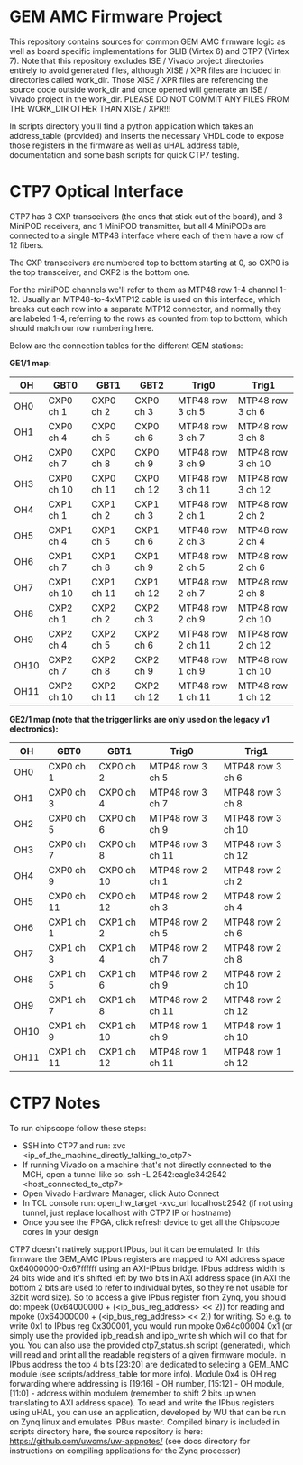 GEM AMC Firmware Project
========================

This repository contains sources for common GEM AMC firmware logic as well as board specific implementations for GLIB (Virtex 6) and CTP7 (Virtex 7).
Note that this repository excludes ISE / Vivado project directories entirely to avoid generated files, although XISE / XPR files are included in directories called work_dir. Those XISE / XPR files are referencing the source code outside work_dir and once opened will generate an ISE / Vivado project in the work_dir. PLEASE DO NOT COMMIT ANY FILES FROM THE WORK_DIR OTHER THAN XISE / XPR!!! 

In scripts directory you'll find a python application which takes an address_table (provided) and inserts the necessary VHDL code to expose those registers in the firmware as well as uHAL address table, documentation and some bash scripts for quick CTP7 testing.

# CTP7 Optical Interface

CTP7 has 3 CXP transceivers (the ones that stick out of the board), and 3 MiniPOD receivers, and 1 MiniPOD transmitter, but all 4 MiniPODs are connected to a single MTP48 interface where each of them have a row of 12 fibers.

The CXP transceivers are numbered top to bottom starting at 0, so CXP0 is the top transceiver, and CXP2 is the bottom one. 

For the miniPOD channels we'll refer to them as MTP48 row 1-4 channel 1-12. Usually an MTP48-to-4xMTP12 cable is used on this interface, which breaks out each row into a separate MTP12 connector, and normally they are labeled 1-4, referring to the rows as counted from top to bottom, which should match our row numbering here.

Below are the connection tables for the different GEM stations:

**GE1/1 map:**

| OH   | GBT0       | GBT1       | GBT2       | Trig0             | Trig1             |
| ---- | ---------- | ---------- | ---------- | ----------------- | ----------------- |
| OH0  | CXP0 ch 1  | CXP0 ch 2  | CXP0 ch 3  | MTP48 row 3 ch 5  | MTP48 row 3 ch 6  |
| OH1  | CXP0 ch 4  | CXP0 ch 5  | CXP0 ch 6  | MTP48 row 3 ch 7  | MTP48 row 3 ch 8  |
| OH2  | CXP0 ch 7  | CXP0 ch 8  | CXP0 ch 9  | MTP48 row 3 ch 9  | MTP48 row 3 ch 10 |
| OH3  | CXP0 ch 10 | CXP0 ch 11 | CXP0 ch 12 | MTP48 row 3 ch 11 | MTP48 row 3 ch 12 |
| OH4  | CXP1 ch 1  | CXP1 ch 2  | CXP1 ch 3  | MTP48 row 2 ch 1  | MTP48 row 2 ch 2  |
| OH5  | CXP1 ch 4  | CXP1 ch 5  | CXP1 ch 6  | MTP48 row 2 ch 3  | MTP48 row 2 ch 4  |
| OH6  | CXP1 ch 7  | CXP1 ch 8  | CXP1 ch 9  | MTP48 row 2 ch 5  | MTP48 row 2 ch 6  |
| OH7  | CXP1 ch 10 | CXP1 ch 11 | CXP1 ch 12 | MTP48 row 2 ch 7  | MTP48 row 2 ch 8  |
| OH8  | CXP2 ch 1  | CXP2 ch 2  | CXP2 ch 3  | MTP48 row 2 ch 9  | MTP48 row 2 ch 10 |
| OH9  | CXP2 ch 4  | CXP2 ch 5  | CXP2 ch 6  | MTP48 row 2 ch 11 | MTP48 row 2 ch 12 |
| OH10 | CXP2 ch 7  | CXP2 ch 8  | CXP2 ch 9  | MTP48 row 1 ch 9  | MTP48 row 1 ch 10 |
| OH11 | CXP2 ch 10 | CXP2 ch 11 | CXP2 ch 12 | MTP48 row 1 ch 11 | MTP48 row 1 ch 12 |

**GE2/1 map (note that the trigger links are only used on the legacy v1 electronics):**

| OH   | GBT0       | GBT1       | Trig0             | Trig1             |
| ---- | ---------- | ---------- | ----------------- | ----------------- |
| OH0  | CXP0 ch 1  | CXP0 ch 2  | MTP48 row 3 ch 5  | MTP48 row 3 ch 6  |
| OH1  | CXP0 ch 3  | CXP0 ch 4  | MTP48 row 3 ch 7  | MTP48 row 3 ch 8  |
| OH2  | CXP0 ch 5  | CXP0 ch 6  | MTP48 row 3 ch 9  | MTP48 row 3 ch 10 |
| OH3  | CXP0 ch 7  | CXP0 ch 8  | MTP48 row 3 ch 11 | MTP48 row 3 ch 12 |
| OH4  | CXP0 ch 9  | CXP0 ch 10 | MTP48 row 2 ch 1  | MTP48 row 2 ch 2  |
| OH5  | CXP0 ch 11 | CXP0 ch 12 | MTP48 row 2 ch 3  | MTP48 row 2 ch 4  |
| OH6  | CXP1 ch 1  | CXP1 ch 2  | MTP48 row 2 ch 5  | MTP48 row 2 ch 6  |
| OH7  | CXP1 ch 3  | CXP1 ch 4  | MTP48 row 2 ch 7  | MTP48 row 2 ch 8  |
| OH8  | CXP1 ch 5  | CXP1 ch 6  | MTP48 row 2 ch 9  | MTP48 row 2 ch 10 |
| OH9  | CXP1 ch 7  | CXP1 ch 8  | MTP48 row 2 ch 11 | MTP48 row 2 ch 12 |
| OH10 | CXP1 ch 9  | CXP1 ch 10 | MTP48 row 1 ch 9  | MTP48 row 1 ch 10 |
| OH11 | CXP1 ch 11 | CXP1 ch 12 | MTP48 row 1 ch 11 | MTP48 row 1 ch 12 |

CTP7 Notes
==========

To run chipscope follow these steps:
   * SSH into CTP7 and run: xvc \<ip_of_the_machine_directly_talking_to_ctp7\>
   * If running Vivado on a machine that's not directly connected to the MCH, open a tunnel like so: ssh -L 2542:eagle34:2542 \<host_connected_to_ctp7\>
   * Open Vivado Hardware Manager, click Auto Connect
   * In TCL console run: open_hw_target -xvc_url localhost:2542 (if not using tunnel, just replace localhost with CTP7 IP or hostname)
   * Once you see the FPGA, click refresh device to get all the Chipscope cores in your design

CTP7 doesn't natively support IPbus, but it can be emulated. In this firmware the GEM_AMC IPbus registers are mapped to AXI address space 0x64000000-0x67ffffff using an AXI-IPbus bridge. IPbus address width is 24 bits wide and it's shifted left by two bits in AXI address space (in AXI the bottom 2 bits are used to refer to individual bytes, so they're not usable for 32bit word size). So to access a give IPbus register from Zynq, you should do: mpeek (0x64000000 + (\<ip_bus_reg_address\> \<\< 2)) for reading and mpoke (0x64000000 + (\<ip_bus_reg_address\> \<\< 2)) for writing. So e.g. to write 0x1 to IPbus reg 0x300001, you would run mpoke 0x64c00004 0x1 (or simply use the provided ipb_read.sh and ipb_write.sh which will do that for you. You can also use the provided ctp7_status.sh script (generated), which will read and print all the readable registers of a given firmware module. In IPbus address the top 4 bits [23:20] are dedicated to selecing a GEM_AMC module (see scripts/address_table for more info). Module 0x4 is OH reg forwarding where addressing is [19:16] - OH number, [15:12] - OH module, [11:0] - address within modulem (remember to shift 2 bits up when translating to AXI address space).
To read and write the IPbus registers using uHAL, you can use an application, developed by WU that can be run on Zynq linux and emulates IPBus master. Compiled binary is included in scripts directory here, the source repository is here: https://github.com/uwcms/uw-appnotes/  (see docs directory for instructions on compiling applications for the Zynq processor)
